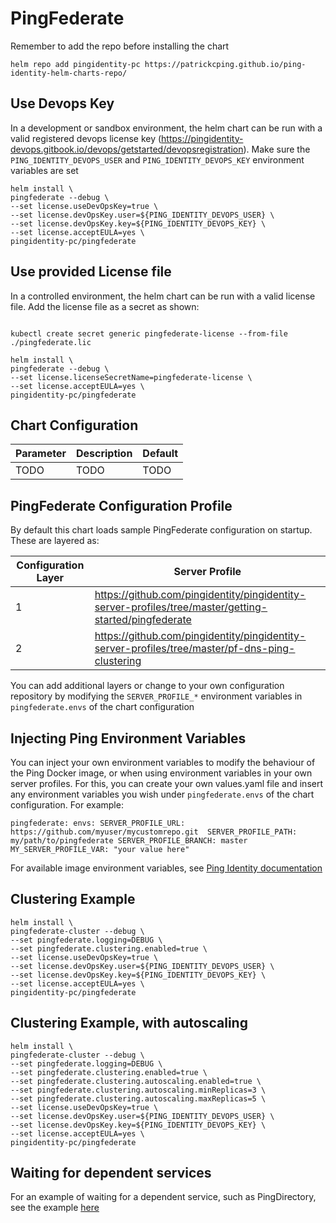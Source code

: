 # PingFederate

Remember to add the repo before installing the chart
```shell
helm repo add pingidentity-pc https://patrickcping.github.io/ping-identity-helm-charts-repo/
```

## Use Devops Key
In a development or sandbox environment, the helm chart can be run with a valid registered devops license key (https://pingidentity-devops.gitbook.io/devops/getstarted/devopsregistration).  Make sure the `PING_IDENTITY_DEVOPS_USER` and `PING_IDENTITY_DEVOPS_KEY` environment variables are set

```shell
helm install \
pingfederate --debug \
--set license.useDevOpsKey=true \
--set license.devOpsKey.user=${PING_IDENTITY_DEVOPS_USER} \
--set license.devOpsKey.key=${PING_IDENTITY_DEVOPS_KEY} \
--set license.acceptEULA=yes \
pingidentity-pc/pingfederate
```

## Use provided License file
In a controlled environment, the helm chart can be run with a valid license file.  Add the license file as a secret as shown:
```shell

kubectl create secret generic pingfederate-license --from-file ./pingfederate.lic

helm install \
pingfederate --debug \
--set license.licenseSecretName=pingfederate-license \
--set license.acceptEULA=yes \
pingidentity-pc/pingfederate
```

## Chart Configuration

| Parameter | Description | Default |
|--|--|--|
| TODO | TODO | TODO |


## PingFederate Configuration Profile

By default this chart loads sample PingFederate configuration on startup.  These are layered as:

| Configuration Layer | Server Profile |
|--|--|
| 1 | https://github.com/pingidentity/pingidentity-server-profiles/tree/master/getting-started/pingfederate |
| 2 | https://github.com/pingidentity/pingidentity-server-profiles/tree/master/pf-dns-ping-clustering |

You can add additional layers or change to your own configuration repository by modifying the `SERVER_PROFILE_*` environment variables in `pingfederate.envs` of the chart configuration

## Injecting Ping Environment Variables

You can inject your own environment variables to modify the behaviour of the Ping Docker image, or when using environment variables in your own server profiles.  For this, you can create your own values.yaml file and insert any environment variables you wish under `pingfederate.envs` of the chart configuration.  For example:

`
pingfederate:
  envs:
    SERVER_PROFILE_URL: https://github.com/myuser/mycustomrepo.git 
    SERVER_PROFILE_PATH: my/path/to/pingfederate
    SERVER_PROFILE_BRANCH: master
    MY_SERVER_PROFILE_VAR: "your value here"
`

For available image environment variables, see [Ping Identity documentation](https://pingidentity-devops.gitbook.io/devops/dockerimagesref/pingfederate#environment-variables)

## Clustering Example

```shell
helm install \
pingfederate-cluster --debug \
--set pingfederate.logging=DEBUG \
--set pingfederate.clustering.enabled=true \
--set license.useDevOpsKey=true \
--set license.devOpsKey.user=${PING_IDENTITY_DEVOPS_USER} \
--set license.devOpsKey.key=${PING_IDENTITY_DEVOPS_KEY} \
--set license.acceptEULA=yes \
pingidentity-pc/pingfederate
```

## Clustering Example, with autoscaling

```shell
helm install \
pingfederate-cluster --debug \
--set pingfederate.logging=DEBUG \
--set pingfederate.clustering.enabled=true \
--set pingfederate.clustering.autoscaling.enabled=true \
--set pingfederate.clustering.autoscaling.minReplicas=3 \
--set pingfederate.clustering.autoscaling.maxReplicas=5 \
--set license.useDevOpsKey=true \
--set license.devOpsKey.user=${PING_IDENTITY_DEVOPS_USER} \
--set license.devOpsKey.key=${PING_IDENTITY_DEVOPS_KEY} \
--set license.acceptEULA=yes \
pingidentity-pc/pingfederate
```

## Waiting for dependent services

For an example of waiting for a dependent service, such as PingDirectory, see the example [here](https://github.com/patrickcping/ping-helm-kustomize-example)